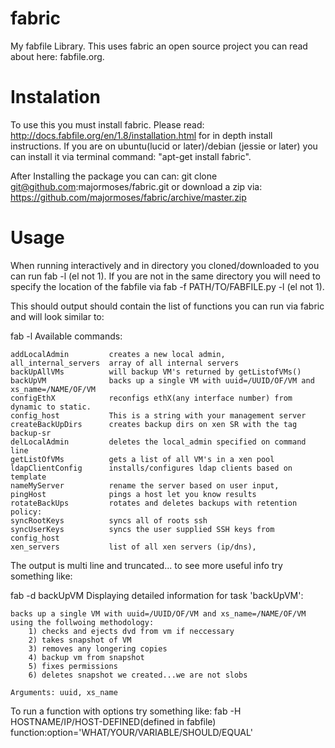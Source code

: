 fabric
======

My fabfile Library. This uses fabric an open source project you can read about here: fabfile.org.

Instalation
======

To use this you must install fabric. Please read: http://docs.fabfile.org/en/1.8/installation.html for in depth install instructions. If you are on ubuntu(lucid or later)/debian (jessie or later) you can install it via terminal command: "apt-get install fabric". 

After Installing the package you can can: git clone git@github.com:majormoses/fabric.git or download a zip via: https://github.com/majormoses/fabric/archive/master.zip

Usage
======
When running interactively and in directory you cloned/downloaded to you can run fab -l (el not 1). If you are not in the same directory you will need to specify the location of the fabfile via fab -f PATH/TO/FABFILE.py -l (el not 1).

This should output should contain the list of functions you can run via fabric and will look similar to:

fab -l
Available commands:

    addLocalAdmin         creates a new local admin,
    all_internal_servers  array of all internal servers
    backUpAllVMs          will backup VM's returned by getListofVMs()
    backUpVM              backs up a single VM with uuid=/UUID/OF/VM and xs_name=/NAME/OF/VM
    configEthX            reconfigs ethX(any interface number) from dynamic to static.
    config_host           This is a string with your management server
    createBackUpDirs      creates backup dirs on xen SR with the tag backup-sr
    delLocalAdmin         deletes the local_admin specified on command line
    getListOfVMs          gets a list of all VM's in a xen pool
    ldapClientConfig      installs/configures ldap clients based on template
    nameMyServer          rename the server based on user input,
    pingHost              pings a host let you know results
    rotateBackUps         rotates and deletes backups with retention policy:
    syncRootKeys          syncs all of roots ssh
    syncUserKeys          syncs the user supplied SSH keys from config_host
    xen_servers           list of all xen servers (ip/dns),

The output is multi line and truncated... to see more useful info try something like:

fab -d backUpVM
Displaying detailed information for task 'backUpVM':

    backs up a single VM with uuid=/UUID/OF/VM and xs_name=/NAME/OF/VM
    using the follwoing methodology:
    	1) checks and ejects dvd from vm if neccessary
    	2) takes snapshot of VM
    	3) removes any longering copies
    	4) backup vm from snapshot
    	5) fixes permissions
    	6) deletes snapshot we created...we are not slobs
    
    Arguments: uuid, xs_name



To run a function with options try something like: 
fab -H HOSTNAME/IP/HOST-DEFINED(defined in fabfile)  function:option='WHAT/YOUR/VARIABLE/SHOULD/EQUAL'

